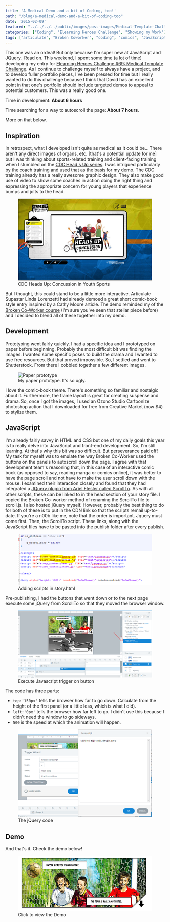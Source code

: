 ```yaml
---
title: 'A Medical Demo and a bit of Coding, too!'
path: "/blog/a-medical-demo-and-a-bit-of-coding-too"
date: '2015-02-09'
featured: "../../../../public/images/post-images/Medical-Template-Challenge.png"
categories: ["Coding", "Elearning Heroes Challenge", "Showing my Work"]
tags: ["articulate", "Broken Coworker", "coding", "comics", "JavaScript", "Jquery", "Storyline"]
---
```


This one was an ordeal! But only because I'm super new at JavaScript and JQuery.  Read on. This weekend, I spent some time (a lot of time) developing my entry for [Elearning Heroes Challenge #69: Medical Template Challenge](https://community.articulate.com/articles/medical-training-templates "Elearning Heroes Challenge: Medical Template Challenge"). As I continue to challenge myself to always have a project, and to develop fuller portfolio pieces, I've been pressed for time but I really wanted to do this challenge because I think that David has an excellent point in that one's portfolio should include targeted demos to appeal to potential customers. This was a really good one.

Time in development: **About 6 hours**

Time searching for a way to autoscroll the page: **About 7 hours**.

More on that below.

## Inspiration

In retrospect, what I developed isn't quite as medical as it could be... There aren't any direct images of organs, etc. [that's a potential update for me] but I was thinking about sports-related training and client-facing training when I stumbled on the [CDC Head's Up series](http://www.cdc.gov/concussion/HeadsUp/youth.html "CDC Heads Up Youth Sports Concussion"). I was intrigued particularly by the coach training and used that as the basis for my demo. The CDC training already has a really awesome graphic design. They also make good use of video to show some coaches in action doing the right thing and expressing the appropriate concern for young players that experience bumps and jolts to the head.

<figure>
  <img src="../../../../public/images/post-images/CDCHeadsUp.png" alt="CDC Heads Up interactive" />
  <figcaption>CDC Heads Up: Concussion in Youth Sports</figcaption>
</figure>

But I thought, this could stand to be a little more interactive. Articulate Supastar Linda Lorenzetti had already demoed a great short comic-book style entry inspired by a Cathy Moore article. The demo reminded my of the [Broken Co-Worker course](http://brokencoworker.com/ "Broken Co-Worker") (I'm sure you've seen that stellar piece before) and I decided to blend all of these together into my demo.

## Development

Prototyping went fairly quickly. I had a specific idea and I prototyped on paper before beginning. Probably the most difficult bit was finding the images. I wanted some specific poses to build the drama and I wanted to use free resources. But that proved impossible. So, I settled and went to Shutterstock. From there I cobbled together a few different images.

<figure>
  <img src="../../../../public/images/post-images/IMG_0379.jpg" alt="Paper prototype" />
  <figcaption>My paper prototype. It's so ugly.</figcaption>
</figure>

I love the comic-book theme. There's something so familiar and nostalgic about it. Furthermore, the frame layout is great for creating suspense and drama. So, once I got the images, I used an Ozono Studio Cartoonize photoshop action that I downloaded for free from Creative Market (now $4) to stylize them.

## JavaScript

I'm already fairly savvy in HTML and CSS but one of my daily goals this year is to really delve into JavaScript and front-end development. So, I'm still learning. At that's why this bit was so difficult. But perseverance paid off! My task for myself was to emulate the way Broken Co-Worker used the buttons on the panels to autoscroll down the page. I agree with that development team's reasoning that, in this case of an interactive comic book (as opposed to say, reading manga or comics online), it was better to have the page scroll and not have to make the user scroll down with the mouse. I examined their interaction closely and found that they had integrated a [JQuery plugin from Ariel Flesler called ScrollTo](https://github.com/flesler/jquery.scrollTo "ScrollTo at GitHub"). As with all other scripts, these can be linked to in the head section of your story file. I copied the Broken Co-worker method of renaming the ScrollTo file to scroll.js. I also hosted jQuery myself. However, probably the best thing to do for both of these is to put in the CDN link so that the scripts remail up-to-date. If you're a n00b like me, note that the order is important. Jquery must come first. Then, the ScrollTo script. These links, along with the JavaScript files have to be pasted into the publish folder after every publish.

<figure>
  <img src="../../../../public/images/post-images/StoryfilewithScrollTo.png" alt="Scripts in Storyline" />
  <figcaption>Adding scripts in story.html</figcaption>
</figure>

Pre-publishing, I had the buttons that went down or to the next page execute some jQuery from ScrollTo so that they moved the browser window.

<figure>
  <img src="../../../../public/images/post-images/StorylineExecuteAction.png" alt="Execute action" />
  <figcaption>Execute Javascript trigger on button</figcaption>
</figure>

The code has three parts:

*   `top:'150px'` tells the browser how far to go down. Calculate from the height of the first panel (or a little less, which is what I did).
*   `left:'0px'` tells the browser how far left to go. I didn't use this because I didn't need the window to go sideways.
*   `500` is the speed at which the animation will happen.

<figure>
  <img src="../../../../public/images/post-images/StorylineFunction.png" alt="jQuery in Storyline" />
  <figcaption>The jQuery code</figcaption>
</figure>

## Demo

And that's it. Check the demo below!

<figure>
  <a href="http://www.knanthony.com/showcase/Concussion/story.html" target="blank">
    <img src="../../../../public/images/post-images/Sports-Concussions.png" alt="Final storyline" />
  </a>
  <figcaption>Click to view the Demo</figcaption>
</figure>
